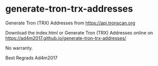 # generate-tron-trx-addresses
Generate Tron (TRX) Addresses from https://api.tronscan.org

Download the index.html or Generate Tron (TRX) Addresses online on
https://ad4m2017.github.io/generate-tron-trx-addresses/

No warranty.

Best Regrads
Ad4m2017
